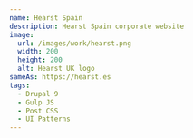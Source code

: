 ```yaml
---
name: Hearst Spain
description: Hearst Spain corporate website
image:
  url: /images/work/hearst.png
  width: 200
  height: 200
  alt: Hearst UK logo
sameAs: https://hearst.es
tags:
  - Drupal 9
  - Gulp JS
  - Post CSS
  - UI Patterns
---
```

